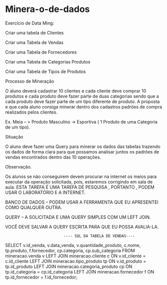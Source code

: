 # Minera-o-de-dados

Exercício de Data Ming:

Criar uma tabela de Clientes

Criar uma Tabela de Vendas

Criar uma Tabela de Fornecedores

Criar uma Tabela de Categorias Produtos

Criar uma Tabela de Tipos de Produtos

Processo de Mineração

O aluno deverá cadastrar 10 clientes e cada cliente deve comprar 10 produtos e cada produto deve fazer parte de duas categorias sendo que a cada produto deve fazer parte de um tipo diferente de produto. A proposta e que cada aluno consiga minerar dentro dos cadastros padrões de compra realizados pelos clientes.

Ex. Meia – > Produto Masculino -> Esportiva ( 1 Produto de uma Categoria de um tipo).

Situação

O aluno deve fazer uma Query para minerar os dados das tabelas trazendo os dados de forma clara para que possamos analisar juntos os padrões de vendas encontrados dentro das 10 operações.

Observação.

Os alunos se não conseguirem devem procurar na internet os meios para executar da operação solicitada, pois, estaremos corrigindo em sala de aula. ESTA TAREFA É UMA TAREFA DE PESQUISA , PORTANTO , PODEM USAR O LABORATÓRIO E A INTERNET.

BANCO DE DADOS – PODEM USAR A FERRAMENTA QUE EU APRESENTEI COMO QUALQUER OUTRA.

QUERY – A SOLICITADA E UMA QUERY SIMPLES COM UM LEFT JOIN.

VOCÊ DEVE SALVAR A QUERY ESCRITA PARA QUE EU POSSA AVALIA-LA.


                              ---- SQL DA TABELA DE VENDAS----
SELECT v.id_venda, v.data_venda, v.quantidade_produto, c.nome, tp.produto,
f.fornecedor, cp.categoria, cp.sub_categoria
FROM mineracao.venda v
LEFT JOIN mineracao.cliente c
ON v.id_cliente = c.id_cliente
LEFT JOIN mineracao.tipo_produto tp
ON v.id_produto = tp.id_produto
LEFT JOIN mineracao.categoria_produto cp
ON tp.id_categoria = cp.id_categoria
LEFT JOIN mineracao.fornecedor f
ON tp.id_fornecedor = f.id_fornecedor;
